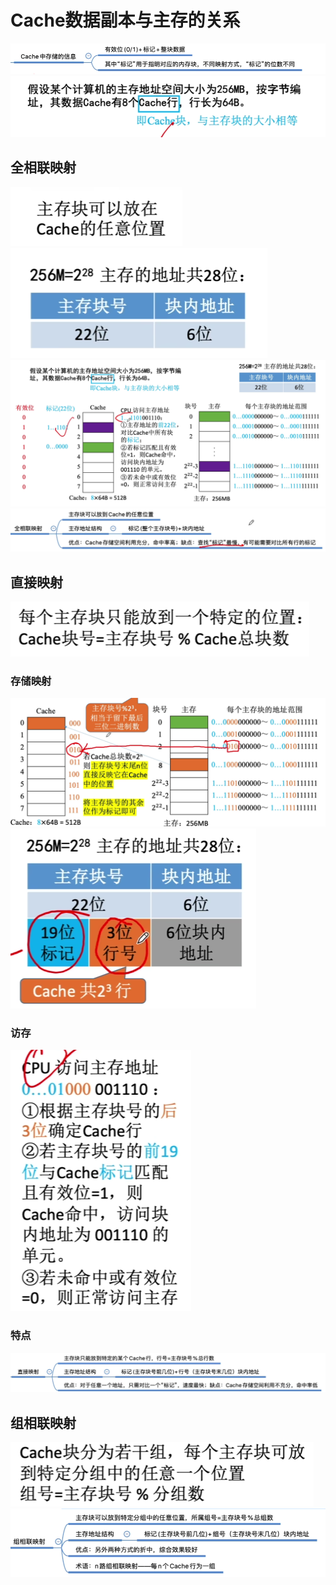


# Cache数据副本与主存的关系
![输入图片说明](/imgs/2025-08-10/0CoEYzB76t8nPFar.png)
![输入图片说明](/imgs/2025-08-10/Qj2LjPg1ocZoPdfA.png)
## 全相联映射
![输入图片说明](/imgs/2025-08-10/LruEuiWhxiE4I6WK.png)
![输入图片说明](/imgs/2025-08-10/X3hGGToTNx7d3nd9.png)
![输入图片说明](/imgs/2025-08-10/Tzu0feHvaDfR3wAv.png)
![输入图片说明](/imgs/2025-08-10/aYtTtrZOkvky6kBn.png)
## 直接映射
![输入图片说明](/imgs/2025-08-10/flACMgM6wO1XCgjB.png)
### 存储映射
![输入图片说明](/imgs/2025-08-10/nWUS3ayRNjyq4ni1.png)
![输入图片说明](/imgs/2025-08-10/xVtuE1ClAEmvGs25.png)
### 访存
![输入图片说明](/imgs/2025-08-10/RgRtFOSyUbKk09Y4.png)
### 特点
![输入图片说明](/imgs/2025-08-10/WNP4vLvW5jyih7ow.png)

## 组相联映射
![输入图片说明](/imgs/2025-08-10/jfE82GOwF2RDP3LG.png)
![输入图片说明](/imgs/2025-08-10/BBMhNcKd50AvYAj5.png)
<!--stackedit_data:
eyJoaXN0b3J5IjpbLTE4NTc4MTI2OTEsMTExMzI5MDMyN119
-->